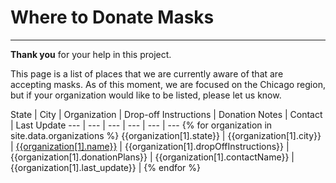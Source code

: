 # Where to Donate Masks

---

**Thank you** for your help in this project.

This page is a list of places that we are currently aware of that are accepting masks.  As of this moment, we are focused on the Chicago region, but if your organization would like to be listed, please let us know.

State | City | Organization | Drop-off Instructions | Donation Notes | Contact | Last Update
--- | --- | --- | --- | --- | --- 
{% for organization in site.data.organizations %} {{organization[1].state}} | {{organization[1].city}} | [{{organization[1].name}}]({{organization[1].name}}) | {{organization[1].dropOffInstructions}} | {{organization[1].donationPlans}} | {{organization[1].contactName}} | {{organization[1].last_update}} |
{% endfor %}